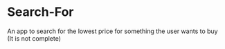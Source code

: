 # Search-For
An app to search for the lowest price for something the user wants to buy (It is not complete)
